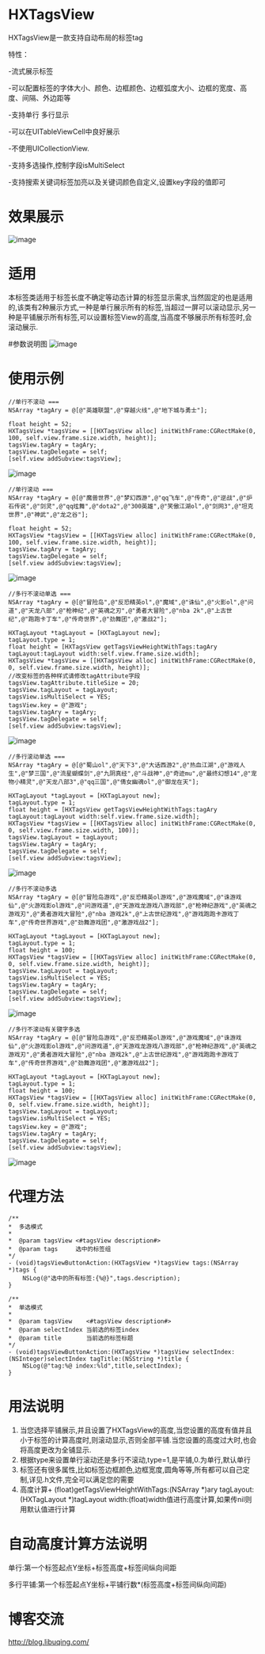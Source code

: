 # HXTagsView
HXTagsView是一款支持自动布局的标签tag

特性： 

-流式展示标签 

-可以配置标签的字体大小、颜色、边框颜色、边框弧度大小、边框的宽度、高度、间隔、外边距等 

-支持单行 多行显示 

-可以在UITableViewCell中良好展示 

-不使用UICollectionView. 

-支持多选操作,控制字段isMultiSelect

-支持搜索关键词标签加亮以及关键词颜色自定义,设置key字段的值即可

# 效果展示


![image](https://github.com/huangxuan518/HXTagsView/blob/master/HXTagsView/xiaoguo.gif)
# 适用
本标签类适用于标签长度不确定等动态计算的标签显示需求,当然固定的也是适用的,该类有2种展示方式,一种是单行展示所有的标签,当超过一屏可以滚动显示,另一种是平铺展示所有标签,可以设置标签View的高度,当高度不够展示所有标签时,会滚动展示.

#参数说明图
![image](https://github.com/huangxuan518/HXTagsView/blob/master/HXTagsView/canshu.png)

# 使用示例

    //单行不滚动 ===
    NSArray *tagAry = @[@"英雄联盟",@"穿越火线",@"地下城与勇士"];
    
    float height = 52;
    HXTagsView *tagsView = [[HXTagsView alloc] initWithFrame:CGRectMake(0, 100, self.view.frame.size.width, height)];
    tagsView.tagAry = tagAry;
    tagsView.tagDelegate = self;
    [self.view addSubview:tagsView];

![image](https://github.com/huangxuan518/HXTagsView/blob/master/HXTagsView/danhangbugundongxiaoguo.gif)
    
    //单行滚动 ===
    NSArray *tagAry = @[@"魔兽世界",@"梦幻西游",@"qq飞车",@"传奇",@"逆战",@"炉石传说",@"剑灵",@"qq炫舞",@"dota2",@"300英雄",@"笑傲江湖ol",@"剑网3",@"坦克世界",@"神武",@"龙之谷"];
    
    float height = 52;
    HXTagsView *tagsView = [[HXTagsView alloc] initWithFrame:CGRectMake(0, 100, self.view.frame.size.width, height)];
    tagsView.tagAry = tagAry;
    tagsView.tagDelegate = self;
    [self.view addSubview:tagsView];

![image](https://github.com/huangxuan518/HXTagsView/blob/master/HXTagsView/danhanggundongxiaoguo.gif)
    
    //多行不滚动单选 ===
    NSArray *tagAry = @[@"冒险岛",@"反恐精英ol",@"魔域",@"诛仙",@"火影ol",@"问道",@"天龙八部",@"枪神纪",@"英魂之刃",@"勇者大冒险",@"nba 2k",@"上古世纪",@"跑跑卡丁车",@"传奇世界",@"劲舞团",@"激战2"];
    
    HXTagLayout *tagLayout = [HXTagLayout new];
    tagLayout.type = 1;
    float height = [HXTagsView getTagsViewHeightWithTags:tagAry tagLayout:tagLayout width:self.view.frame.size.width];
    HXTagsView *tagsView = [[HXTagsView alloc] initWithFrame:CGRectMake(0, 0, self.view.frame.size.width, height)];
    //改变标签的各种样式请修改tagAttribute字段
    tagsView.tagAttribute.titleSize = 20;
    tagsView.tagLayout = tagLayout;
    tagsView.isMultiSelect = YES;
    tagsView.key = @"游戏";
    tagsView.tagAry = tagAry;
    tagsView.tagDelegate = self;
    [self.view addSubview:tagsView];

![image](https://github.com/huangxuan518/HXTagsView/blob/master/HXTagsView/duohangpingpudan1xiaoguo.gif)
    
    //多行滚动单选 ===
    NSArray *tagAry = @[@"蜀山ol",@"天下3",@"大话西游2",@"热血江湖",@"游戏人生",@"梦三国",@"流星蝴蝶剑",@"九阴真经",@"斗战神",@"奇迹mu",@"最终幻想14",@"宠物小精灵",@"天龙八部3",@"qq三国",@"倩女幽魂ol",@"御龙在天"];
    
    HXTagLayout *tagLayout = [HXTagLayout new];
    tagLayout.type = 1;
    float height = [HXTagsView getTagsViewHeightWithTags:tagAry tagLayout:tagLayout width:self.view.frame.size.width];
    HXTagsView *tagsView = [[HXTagsView alloc] initWithFrame:CGRectMake(0, 0, self.view.frame.size.width, 100)];
    tagsView.tagLayout = tagLayout;
    tagsView.tagAry = tagAry;
    tagsView.tagDelegate = self;
    [self.view addSubview:tagsView];

![image](https://github.com/huangxuan518/HXTagsView/blob/master/HXTagsView/duohanggundongxiaoguo.gif)

    //多行不滚动多选
    NSArray *tagAry = @[@"冒险岛游戏",@"反恐精英ol游戏",@"游戏魔域",@"诛游戏仙",@"火游戏影ol游戏",@"问游戏道",@"天游戏龙游戏八游戏部",@"枪神纪游戏",@"英魂之游戏刃",@"勇者游戏大冒险",@"nba 游戏2k",@"上古世纪游戏",@"游戏跑跑卡游戏丁车",@"传奇世界游戏",@"劲舞游戏团",@"激游戏战2"];
    
    HXTagLayout *tagLayout = [HXTagLayout new];
    tagLayout.type = 1;
    float height = 100;
    HXTagsView *tagsView = [[HXTagsView alloc] initWithFrame:CGRectMake(0, 0, self.view.frame.size.width, height)];
    tagsView.tagLayout = tagLayout;
    tagsView.isMultiSelect = YES;
    tagsView.tagAry = tagAry;
    tagsView.tagDelegate = self;
    [self.view addSubview:tagsView];

![image](https://github.com/huangxuan518/HXTagsView/blob/master/HXTagsView/duohangpingpudanxiaoguo.gif)

    //多行不滚动有关键字多选
    NSArray *tagAry = @[@"冒险岛游戏",@"反恐精英ol游戏",@"游戏魔域",@"诛游戏仙",@"火游戏影ol游戏",@"问游戏道",@"天游戏龙游戏八游戏部",@"枪神纪游戏",@"英魂之游戏刃",@"勇者游戏大冒险",@"nba 游戏2k",@"上古世纪游戏",@"游戏跑跑卡游戏丁车",@"传奇世界游戏",@"劲舞游戏团",@"激游戏战2"];

    HXTagLayout *tagLayout = [HXTagLayout new];
    tagLayout.type = 1;
    float height = 100;
    HXTagsView *tagsView = [[HXTagsView alloc] initWithFrame:CGRectMake(0, 0, self.view.frame.size.width, height)];
    tagsView.tagLayout = tagLayout;
    tagsView.isMultiSelect = YES;
    tagsView.key = @"游戏";
    tagsView.tagAry = tagAry;
    tagsView.tagDelegate = self;
    [self.view addSubview:tagsView];

![image](https://github.com/huangxuan518/HXTagsView/blob/master/HXTagsView/duohangpingpuxiaoguo.gif)
    
# 代理方法
    
    /**
    *  多选模式
    *
    *  @param tagsView <#tagsView description#>
    *  @param tags     选中的标签组
    */
    - (void)tagsViewButtonAction:(HXTagsView *)tagsView tags:(NSArray *)tags {
        NSLog(@"选中的所有标签:{%@}",tags.description);
    }

    /**
    *  单选模式
    *
    *  @param tagsView    <#tagsView description#>
    *  @param selectIndex 当前选的标签index
    *  @param title       当前选的标签标题
    */
    - (void)tagsViewButtonAction:(HXTagsView *)tagsView selectIndex:(NSInteger)selectIndex tagTitle:(NSString *)title {
        NSLog(@"tag:%@ index:%ld",title,selectIndex);
    }
    
# 用法说明
1. 当您选择平铺展示,并且设置了HXTagsView的高度,当您设置的高度有值并且小于标签的计算高度时,则滚动显示,否则全部平铺.当您设置的高度过大时,也会将高度更改为全铺显示.
2. 根据type来设置单行滚动还是多行不滚动,type=1,是平铺,0.为单行,默认单行
3. 标签还有很多属性,比如标签边框颜色,边框宽度,圆角等等,所有都可以自己定制,详见.h文件,完全可以满足您的需要
4. 高度计算+ (float)getTagsViewHeightWithTags:(NSArray *)ary tagLayout:(HXTagLayout *)tagLayout width:(float)width值进行高度计算,如果传nil则用默认值进行计算

# 自动高度计算方法说明
单行:第一个标签起点Y坐标+标签高度+标签间纵向间距

多行平铺:第一个标签起点Y坐标+平铺行数*(标签高度+标签间纵向间距)

# 博客交流
 http://blog.libuqing.com/
